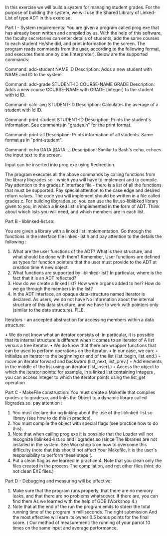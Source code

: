 In this exercise we will build a system for managing student grades. For the purpose of building the system, we will use the Shared Library of
Linked-List of type ADT in this exercise.

Part I - System requirements:
You are given a program called prog.exe that has already been written and compiled by us.
With the help of this software, the faculty secretaries can enter details of students, add the same courses to each student
He/she did, and print information to the screen. The program reads commands from the user, according to the following format, and executes them one by one
(Interpreter). Below are the supported commands:

Command: add-student NAME ID
Description: Adds a new student with NAME and ID to the system.

Command: add-grade STUDENT-ID COURSE-NAME GRADE
Description: Adds a new course COURSE-NAME with GRADE (integer) to the student with id ID.

Command: calc-avg STUDENT-ID
Description: Calculates the average of a student with id ID.

Command: print-student STUDENT-ID
Description: Prints the student's information. See comments in "grades.h" for the print format.

Command: print-all
Description: Prints information of all students. Same format as in "print-student".

Command: echo DATA [DATA...]
Description: Similar to Bash's echo, echoes the input text to the screen.

Input can be inserted into prog.exe using Redirection.

The program executes all the above commands by calling functions from the library libgrades.so - which you will have to implement
and to compile. Pay attention to the grades.h interface file - there is a list of all the functions that must be supported. Pay special attention to the case
edge and desired return values. The code you will implement should be written in a file called grades.c.
For building libgrades.so, you can use the list.so-liblibked library given to you, in which a linked list is implemented
in the form of ADT. Think about which lists you will need, and which members are in each list.

Part B - liblinked-list.so:

You are given a library with a linked list implementation. Go through the functions in the interface file linked-list.h and pay attention to the details
the following :
1. What are the user functions of the ADT? What is their structure, and what should be done with them? Remember,
User functions are defined as types for function pointers that the user must provide to the ADT at creation time
A new object.
2. What functions are supported by liblinked-list? In particular, where is the fact that it is an ADT reflected?
3. How do we create a linked list? How were organs added to her? How do we go through the members in the list?
4. In the ADT interface, an opaque data-structure named Iterator is declared. As users, we do not have
No information about the internal structure of this data structure, and we have to work with pointers only (similar to the data structure).
FILE.

Iterators - an accepted abstraction for accessing members within a data structure:

• We do not know what an iterator consists of: in particular, it is possible that its internal structure is different when it comes to an iterator of
A list versus a tree iterator.
• We do know that there are wrapper functions that can be used to perform operations on the iterator.
• In our case, we can:
◦ Initialize an iterator to the beginning or end of the list (list_begin, list_end.)
◦ move an iterator forward and backward (list_next, list_prev.)
◦ Add elements in the middle of the list using an iterator (list_insert.)
◦ Access the object to which the iterator points: for example, in a linked list containing Integers , you can access
Integer to which the iterator points using the list_get operation

Part C - MakeFile construction:
You must create a Makefile that compiles grades.c to grades.o, and links the Object to a dynamic library called
libgrades.so. pay attention :
1. You must declare during linking about the use of the liblinked-list.so library (see how to do this in practice).
2. You must compile the object with special flags (see practice how to do this).
3. Note that when calling prog.exe it is possible that the Loader will not recognize liblinked-list.so and libgrades.so (since
The libraries are not installed in the system. See Workshop 5 on how to overcome this difficulty (note that this should not affect
Your Makefile, it is the user's responsibility to perform these steps (.
4. Put a clean flag as we learned in practice 4. Note that you clean only the files created in the process
The compilation, and not other files (hint: do not clean EXE files.)

Part D - Debugging and measuring will be effective:
1. Make sure that the program runs properly, that there are no memory leaks, and that there are no problems whatsoever. If there are, you can find them
As we learned with the help of GDB (Workshop 4.)
2. Note that at the end of the run the program emits to stderr the total running time of the program in milliseconds. The right submission
And the most effective will earn its owner 0.5 bonus points for the final score. ) Our method of measurement: the running of your parrot
10 times on the same input and average performance.
